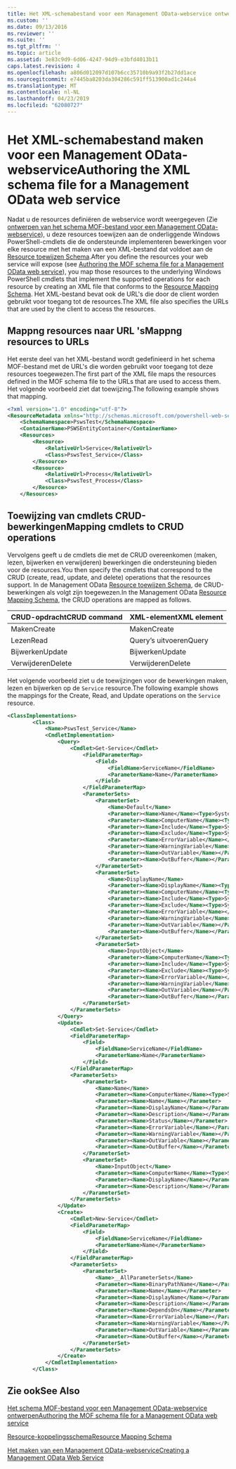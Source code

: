 ```yaml
---
title: Het XML-schemabestand voor een Management OData-webservice ontwerpen | Microsoft Docs
ms.custom: ''
ms.date: 09/13/2016
ms.reviewer: ''
ms.suite: ''
ms.tgt_pltfrm: ''
ms.topic: article
ms.assetid: 3e83c9d9-6d06-4247-94d9-e3bfd4013b11
caps.latest.revision: 4
ms.openlocfilehash: a806d012097d107b6cc35710b9a93f2b27dd1ace
ms.sourcegitcommit: e7445ba8203da304286c591ff513900ad1c244a4
ms.translationtype: MT
ms.contentlocale: nl-NL
ms.lasthandoff: 04/23/2019
ms.locfileid: "62080727"
---
```

# <a name="authoring-the-xml-schema-file-for-a-management-odata-web-service"></a><span data-ttu-id="3387b-102">Het XML-schemabestand maken voor een Management OData-webservice</span><span class="sxs-lookup"><span data-stu-id="3387b-102">Authoring the XML schema file for a Management OData web service</span></span>

<span data-ttu-id="3387b-103">Nadat u de resources definiëren de webservice wordt weergegeven (Zie [ontwerpen van het schema MOF-bestand voor een Management OData-webservice](./authoring-the-mof-schema-file-for-a-management-odata-web-service.md)), u deze resources toewijzen aan de onderliggende Windows PowerShell-cmdlets die de ondersteunde implementeren bewerkingen voor elke resource met het maken van een XML-bestand dat voldoet aan de [Resource toewijzen Schema](./resource-mapping-schema.md).</span><span class="sxs-lookup"><span data-stu-id="3387b-103">After you define the resources your web service will expose (see [Authoring the MOF schema file for a Management OData web service](./authoring-the-mof-schema-file-for-a-management-odata-web-service.md)), you map those resources to the underlying Windows PowerShell cmdlets that implement the supported operations for each resource by creating an XML file that conforms to the [Resource Mapping Schema](./resource-mapping-schema.md).</span></span> <span data-ttu-id="3387b-104">Het XML-bestand bevat ook de URL's die door de client worden gebruikt voor toegang tot de resources.</span><span class="sxs-lookup"><span data-stu-id="3387b-104">The XML file also specifies the URLs that are used by the client to access the resources.</span></span>

## <a name="mappng-resources-to-urls"></a><span data-ttu-id="3387b-105">Mappng resources naar URL 's</span><span class="sxs-lookup"><span data-stu-id="3387b-105">Mappng resources to URLs</span></span>

<span data-ttu-id="3387b-106">Het eerste deel van het XML-bestand wordt gedefinieerd in het schema MOF-bestand met de URL's die worden gebruikt voor toegang tot deze resources toegewezen.</span><span class="sxs-lookup"><span data-stu-id="3387b-106">The first part of the XML file maps the resources defined in the MOF schema file to the URLs that are used to access them.</span></span> <span data-ttu-id="3387b-107">Het volgende voorbeeld ziet dat toewijzing.</span><span class="sxs-lookup"><span data-stu-id="3387b-107">The following example shows that mapping.</span></span>

```xml
<?xml version="1.0" encoding="utf-8"?>
<ResourceMetadata xmlns="http://schemas.microsoft.com/powershell-web-services/2010/09">
    <SchemaNamespace>PswsTest</SchemaNamespace>
    <ContainerName>PSWSEntityContainer</ContainerName>
    <Resources>
        <Resource>
            <RelativeUrl>Service</RelativeUrl>
            <Class>PswsTest_Service</Class>
        </Resource>
        <Resource>
            <RelativeUrl>Process</RelativeUrl>
            <Class>PswsTest_Process</Class>
        </Resource>
    </Resources>
```

## <a name="mapping-cmdlets-to-crud-operations"></a><span data-ttu-id="3387b-108">Toewijzing van cmdlets CRUD-bewerkingen</span><span class="sxs-lookup"><span data-stu-id="3387b-108">Mapping cmdlets to CRUD operations</span></span>

<span data-ttu-id="3387b-109">Vervolgens geeft u de cmdlets die met de CRUD overeenkomen (maken, lezen, bijwerken en verwijderen) bewerkingen die ondersteuning bieden voor de resources.</span><span class="sxs-lookup"><span data-stu-id="3387b-109">You then specify the cmdlets that correspond to the CRUD (create, read, update, and delete) operations that the resources support.</span></span> <span data-ttu-id="3387b-110">In de Management OData [Resource toewijzen Schema](./resource-mapping-schema.md), de CRUD-bewerkingen als volgt zijn toegewezen.</span><span class="sxs-lookup"><span data-stu-id="3387b-110">In the Management OData [Resource Mapping Schema](./resource-mapping-schema.md), the CRUD operations are mapped as follows.</span></span>

|<span data-ttu-id="3387b-111">CRUD-opdracht</span><span class="sxs-lookup"><span data-stu-id="3387b-111">CRUD command</span></span>|<span data-ttu-id="3387b-112">XML-element</span><span class="sxs-lookup"><span data-stu-id="3387b-112">XML element</span></span>|
|------------------|-----------------|
|<span data-ttu-id="3387b-113">Maken</span><span class="sxs-lookup"><span data-stu-id="3387b-113">Create</span></span>|<span data-ttu-id="3387b-114">Maken</span><span class="sxs-lookup"><span data-stu-id="3387b-114">Create</span></span>|
|<span data-ttu-id="3387b-115">Lezen</span><span class="sxs-lookup"><span data-stu-id="3387b-115">Read</span></span>|<span data-ttu-id="3387b-116">Query’s uitvoeren</span><span class="sxs-lookup"><span data-stu-id="3387b-116">Query</span></span>|
|<span data-ttu-id="3387b-117">Bijwerken</span><span class="sxs-lookup"><span data-stu-id="3387b-117">Update</span></span>|<span data-ttu-id="3387b-118">Bijwerken</span><span class="sxs-lookup"><span data-stu-id="3387b-118">Update</span></span>|
|<span data-ttu-id="3387b-119">Verwijderen</span><span class="sxs-lookup"><span data-stu-id="3387b-119">Delete</span></span>|<span data-ttu-id="3387b-120">Verwijderen</span><span class="sxs-lookup"><span data-stu-id="3387b-120">Delete</span></span>|

<span data-ttu-id="3387b-121">Het volgende voorbeeld ziet u de toewijzingen voor de bewerkingen maken, lezen en bijwerken op de `Service` resource.</span><span class="sxs-lookup"><span data-stu-id="3387b-121">The following example shows the mappings for the Create, Read, and Update operations on the `Service` resource.</span></span>

```xml
<ClassImplementations>
        <Class>
            <Name>PswsTest_Service</Name>
            <CmdletImplementation>
                <Query>
                    <Cmdlet>Get-Service</Cmdlet>
                        <FieldParameterMap>
                            <Field>
                                <FieldName>ServiceName</FieldName>
                                <ParameterName>Name</ParameterName>
                            </Field>
                        </FieldParameterMap>
                        <ParameterSets>
                            <ParameterSet>
                                <Name>Default</Name>
                                <Parameter><Name>Name</Name><Type>System.String[]</Type></Parameter>
                                <Parameter><Name>ComputerName</Name><Type>System.String[]</Type></Parameter>
                                <Parameter><Name>Include</Name><Type>System.String[]</Type></Parameter>
                                <Parameter><Name>Exclude</Name><Type>System.String[]</Type></Parameter>
                                <Parameter><Name>ErrorVariable</Name></Parameter>
                                <Parameter><Name>WarningVariable</Name></Parameter>
                                <Parameter><Name>OutVariable</Name></Parameter>
                                <Parameter><Name>OutBuffer</Name></Parameter>
                            </ParameterSet>
                            <ParameterSet>
                                <Name>DisplayName</Name>
                                <Parameter><Name>DisplayName</Name><Type>System.String[]</Type></Parameter>
                                <Parameter><Name>ComputerName</Name><Type>System.String[]</Type></Parameter>
                                <Parameter><Name>Include</Name><Type>System.String[]</Type></Parameter>
                                <Parameter><Name>Exclude</Name><Type>System.String[]</Type></Parameter>
                                <Parameter><Name>ErrorVariable</Name></Parameter>
                                <Parameter><Name>WarningVariable</Name></Parameter>
                                <Parameter><Name>OutVariable</Name></Parameter>
                                <Parameter><Name>OutBuffer</Name></Parameter>
                            </ParameterSet>
                            <ParameterSet>
                                <Name>InputObject</Name>
                                <Parameter><Name>ComputerName</Name><Type>System.String[]</Type></Parameter>
                                <Parameter><Name>Include</Name><Type>System.String[]</Type></Parameter>
                                <Parameter><Name>Exclude</Name><Type>System.String[]</Type></Parameter>
                                <Parameter><Name>ErrorVariable</Name></Parameter>
                                <Parameter><Name>WarningVariable</Name></Parameter>
                                <Parameter><Name>OutVariable</Name></Parameter>
                                <Parameter><Name>OutBuffer</Name></Parameter>
                        </ParameterSet>
                    </ParameterSets>
                </Query>
                <Update>
                    <Cmdlet>Set-Service</Cmdlet>
                    <FieldParameterMap>
                        <Field>
                            <FieldName>ServiceName</FieldName>
                            <ParameterName>Name</ParameterName>
                        </Field>
                    </FieldParameterMap>
                    <ParameterSets>
                        <ParameterSet>
                            <Name>Name</Name>
                            <Parameter><Name>ComputerName</Name><Type>System.String[]</Type></Parameter>
                            <Parameter><Name>Name</Name></Parameter>
                            <Parameter><Name>DisplayName</Name></Parameter>
                            <Parameter><Name>Description</Name></Parameter>
                            <Parameter><Name>Status</Name></Parameter>
                            <Parameter><Name>ErrorVariable</Name></Parameter>
                            <Parameter><Name>WarningVariable</Name></Parameter>
                            <Parameter><Name>OutVariable</Name></Parameter>
                            <Parameter><Name>OutBuffer</Name></Parameter>
                        </ParameterSet>
                        <ParameterSet>
                            <Name>InputObject</Name>
                            <Parameter><Name>ComputerName</Name><Type>System.String[]</Type></Parameter>
                            <Parameter><Name>DisplayName</Name></Parameter>
                            <Parameter><Name>Description</Name></Parameter>
                        </ParameterSet>
                    </ParameterSets>
                </Update>
                <Create>
                    <Cmdlet>New-Service</Cmdlet>
                    <FieldParameterMap>
                        <Field>
                            <FieldName>ServiceName</FieldName>
                            <ParameterName>Name</ParameterName>
                        </Field>
                    </FieldParameterMap>
                    <ParameterSets>
                        <ParameterSet>
                            <Name>__AllParameterSets</Name>
                            <Parameter><Name>BinaryPathName</Name></Parameter>
                            <Parameter><Name>Name</Name></Parameter>
                            <Parameter><Name>DisplayName</Name></Parameter>
                            <Parameter><Name>Description</Name></Parameter>
                            <Parameter><Name>DependsOn</Name></Parameter>
                            <Parameter><Name>ErrorVariable</Name></Parameter>
                            <Parameter><Name>WarningVariable</Name></Parameter>
                            <Parameter><Name>OutVariable</Name></Parameter>
                            <Parameter><Name>OutBuffer</Name></Parameter>
                        </ParameterSet>
                    </ParameterSets>
                </Create>
            </CmdletImplementation>
        </Class>
```

## <a name="see-also"></a><span data-ttu-id="3387b-122">Zie ook</span><span class="sxs-lookup"><span data-stu-id="3387b-122">See Also</span></span>

[<span data-ttu-id="3387b-123">Het schema MOF-bestand voor een Management OData-webservice ontwerpen</span><span class="sxs-lookup"><span data-stu-id="3387b-123">Authoring the MOF schema file for a Management OData web service</span></span>](./authoring-the-mof-schema-file-for-a-management-odata-web-service.md)

[<span data-ttu-id="3387b-124">Resource-koppelingsschema</span><span class="sxs-lookup"><span data-stu-id="3387b-124">Resource Mapping Schema</span></span>](./resource-mapping-schema.md)

[<span data-ttu-id="3387b-125">Het maken van een Management OData-webservice</span><span class="sxs-lookup"><span data-stu-id="3387b-125">Creating a Management OData Web Service</span></span>](./creating-a-management-odata-web-service.md)